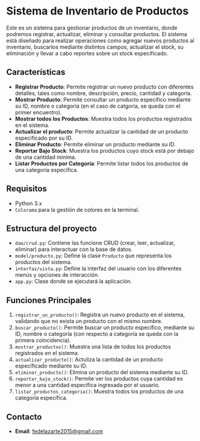 # Sistema de Inventario de Productos

Este es un sistema para gestionar productos de un inventario, donde podremos registrar, actualizar, eliminar y consultar productos. El sistema está diseñado para realizar operaciones como agregar nuevos productos al inventario, buscarlos mediante distintos campos, actualizar el stock, su eliminación y llevar a cabo reportes sobre un stock específicado.

## Características

- **Registrar Producto**: Permite registrar un nuevo producto con diferentes detalles, tales como nombre, descripción, precio, cantidad y categoría.
- **Mostrar Producto**: Permite consultar un producto específico mediante su ID, nombre o categoría (en el caso de catgoría, se queda con el primer encuentro).
- **Mostrar todos los Productos**: Muestra todos los productos registrados en el sistema.
- **Actualizar el producto**: Permite actualizar la cantidad de un producto especificado por su ID.
- **Eliminar Producto**: Permite eliminar un producto mediante su ID.
- **Reportar Bajo Stock**: Muestra los productos cuyo stock está por debajo de una cantidad mínima.
- **Listar Productos por Categoría**: Permite listar todos los productos de una categoría específica.

## Requisitos

- Python 3.x
- `Colorama` para la gestión de colores en la terminal.

## Estructura del proyecto

- `dao/crud.py`: Contiene las funcione CRUD (crear, leer, actualizar, eliminar) para interactuar con la base de datos.
- `model/producto.py`: Define la clase `Producto` que representa los productos del sistema.
- `interfaz/vista.py`: Define la interfaz del usuario con los diferentes menús y opciones de interacción.
- `app.py`: Clase donde se ejecutará la aplicación.

## Funciones Principales

1. `registrar_un_producto()`: Registra un nuevo producto en el sistema, validando que no exista un producto con el mismo nombre.
2. `buscar_producto()`: Permite buscar un producto específico, mediante su ID, nombre o categoría (con respecto a categoría se queda con la primera coincidencia).
3. `mostrar_productos()`: Muestra una lista de todos los productos registrados en el sistema.
4. `actualizar_producto()`: Actuliza la cantidad de un producto específicado mediante su ID.
5. `eliminar_producto()`: Elimina un producto del sistema mediante su ID.
6. `reportar_bajo_stock()`: Permite ver los productos cuya cantidad es menor a una cantidad específica ingresada por el usuario.
7. `listar_productos_categoria()`: Muestra todos los productos de una categoría específica.

## Contacto

- **Email**: <fedelazarte2015@gmail.com>
